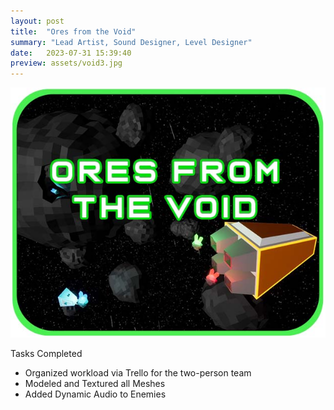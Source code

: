 ```yaml
---
layout: post
title:  "Ores from the Void"
summary: "Lead Artist, Sound Designer, Level Designer"
date:   2023-07-31 15:39:40
preview: assets/void3.jpg
---
```


![Picture 1](assets/void3.jpg) 

Tasks Completed

* Organized workload via Trello for the two-person team
* Modeled and Textured all Meshes
* Added Dynamic Audio to Enemies
